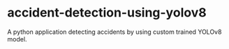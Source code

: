 # accident-detection-using-yolov8
A python application detecting accidents by using custom trained YOLOv8 model.

